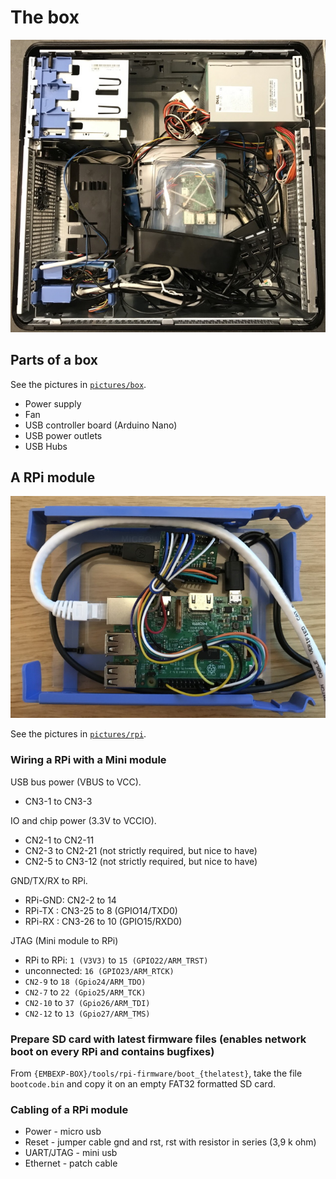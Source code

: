 # The box
![The box](pictures/box/box-ext_small.jpg)

## Parts of a box
See the pictures in [`pictures/box`](pictures/box).

* Power supply
* Fan
* USB controller board (Arduino Nano)
* USB power outlets
* USB Hubs

## A RPi module
![RPi module](pictures/rpi/module-1_small.jpg)

See the pictures in [`pictures/rpi`](pictures/rpi).

### Wiring a RPi with a Mini module
USB bus power (VBUS to VCC).
   * CN3-1 to CN3-3

IO and chip power (3.3V to VCCIO).
   * CN2-1 to CN2-11
   * CN2-3 to CN2-21 (not strictly required, but nice to have)
   * CN2-5 to CN3-12 (not strictly required, but nice to have)

GND/TX/RX to RPi.
   * RPi-GND: CN2-2  to 14
   * RPi-TX : CN3-25 to 8  (GPIO14/TXD0)
   * RPi-RX : CN3-26 to 10 (GPIO15/RXD0)

JTAG (Mini module to RPi)
   * RPi to RPi: `1 (V3V3)` to `15 (GPIO22/ARM_TRST)`
   * unconnected: `16 (GPIO23/ARM_RTCK)`
   * `CN2-9` to `18 (Gpio24/ARM_TDO)`
   * `CN2-7` to `22 (Gpio25/ARM_TCK)`
   * `CN2-10` to `37 (Gpio26/ARM_TDI)`
   * `CN2-12` to `13 (Gpio27/ARM_TMS)`

### Prepare SD card with latest firmware files (enables network boot on every RPi and contains bugfixes)
From `{EMBEXP-BOX}/tools/rpi-firmware/boot_{thelatest}`, take the file `bootcode.bin` and copy it on an empty FAT32 formatted SD card.

### Cabling of a RPi module
* Power - micro usb
* Reset - jumper cable gnd and rst, rst with resistor in series (3,9 k ohm)
* UART/JTAG - mini usb
* Ethernet - patch cable




